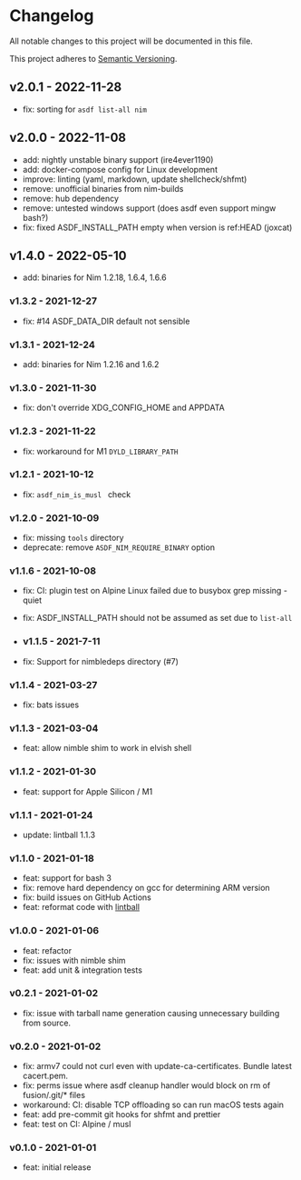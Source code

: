 # Changelog

All notable changes to this project will be documented in this file.

This project adheres to [Semantic Versioning](https://semver.org/spec/v2.0.0.html).

## v2.0.1 - 2022-11-28

- fix: sorting for `asdf list-all nim`

## v2.0.0 - 2022-11-08

- add: nightly unstable binary support (ire4ever1190)
- add: docker-compose config for Linux development
- improve: linting (yaml, markdown, update shellcheck/shfmt)
- remove: unofficial binaries from nim-builds
- remove: hub dependency
- remove: untested windows support (does asdf even support mingw bash?)
- fix: fixed ASDF_INSTALL_PATH empty when version is ref:HEAD (joxcat)

## v1.4.0 - 2022-05-10

- add: binaries for Nim 1.2.18, 1.6.4, 1.6.6

### v1.3.2 - 2021-12-27

- fix: #14 ASDF_DATA_DIR default not sensible

### v1.3.1 - 2021-12-24

- add: binaries for Nim 1.2.16 and 1.6.2

### v1.3.0 - 2021-11-30

- fix: don't override XDG_CONFIG_HOME and APPDATA

### v1.2.3 - 2021-11-22

- fix: workaround for M1 `DYLD_LIBRARY_PATH`

### v1.2.1 - 2021-10-12

- fix: `asdf_nim_is_musl ` check

### v1.2.0 - 2021-10-09

- fix: missing `tools` directory
- deprecate: remove `ASDF_NIM_REQUIRE_BINARY` option

### v1.1.6 - 2021-10-08

- fix: CI: plugin test on Alpine Linux failed due to busybox grep missing -quiet
- fix: ASDF_INSTALL_PATH should not be assumed as set due to `list-all`

- ### v1.1.5 - 2021-7-11

- fix: Support for nimbledeps directory (#7)

### v1.1.4 - 2021-03-27

- fix: bats issues

### v1.1.3 - 2021-03-04

- feat: allow nimble shim to work in elvish shell

### v1.1.2 - 2021-01-30

- feat: support for Apple Silicon / M1

### v1.1.1 - 2021-01-24

- update: lintball 1.1.3

### v1.1.0 - 2021-01-18

- feat: support for bash 3
- fix: remove hard dependency on gcc for determining ARM version
- fix: build issues on GitHub Actions
- feat: reformat code with [lintball](https://github.com/elijahr/lintball)

### v1.0.0 - 2021-01-06

- feat: refactor
- fix: issues with nimble shim
- feat: add unit & integration tests

### v0.2.1 - 2021-01-02

- fix: issue with tarball name generation causing unnecessary building from source.

### v0.2.0 - 2021-01-02

- fix: armv7 could not curl even with update-ca-certificates. Bundle latest cacert.pem.
- fix: perms issue where asdf cleanup handler would block on rm of fusion/.git/\* files
- workaround: CI: disable TCP offloading so can run macOS tests again
- feat: add pre-commit git hooks for shfmt and prettier
- feat: test on CI: Alpine / musl

### v0.1.0 - 2021-01-01

- feat: initial release
